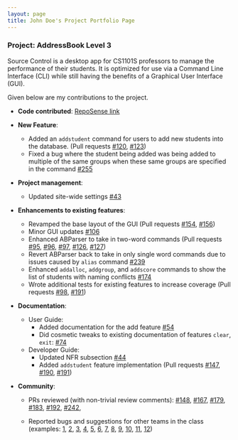 ```yaml
---
layout: page
title: John Doe's Project Portfolio Page
---
```


### Project: AddressBook Level 3

Source Control is a desktop app for CS1101S professors to manage the performance of their students. It is optimized for use via a Command Line Interface (CLI) while still having the benefits of a Graphical User Interface (GUI).

Given below are my contributions to the project.

* **Code contributed**: [RepoSense link](https://nus-cs2103-ay2122s1.github.io/tp-dashboard/?search=&sort=groupTitle&sortWithin=title&since=2021-09-17&timeframe=commit&mergegroup=&groupSelect=groupByRepos&breakdown=false&tabOpen=true&tabType=authorship&tabAuthor=leonghongfai&tabRepo=AY2122S1-CS2103T-W08-2%2Ftp%5Bmaster%5D&authorshipIsMergeGroup=false&authorshipFileTypes=docs~functional-code~test-code~other&authorshipIsBinaryFileTypeChecked=false)


* **New Feature**: 
  * Added an `addstudent` command for users to add new students into the database. (Pull requests 
    [\#120](https://github.com/AY2122S1-CS2103T-W08-2/tp/pull/120), 
    [\#123](https://github.com/AY2122S1-CS2103T-W08-2/tp/pull/123))
  * Fixed a bug where the student being added was being added to multiple of the same groups when these same groups are specified in the command
    [\#255](https://github.com/AY2122S1-CS2103T-W08-2/tp/pull/255)


* **Project management**:
    * Updated site-wide settings
      [\#43](https://github.com/AY2122S1-CS2103T-W08-2/tp/pull/43)
      

* **Enhancements to existing features**:
    * Revamped the base layout of the GUI (Pull requests 
      [\#154](https://github.com/AY2122S1-CS2103T-W08-2/tp/pull/154), 
      [\#156](https://github.com/AY2122S1-CS2103T-W08-2/tp/pull/156))
    * Minor GUI updates 
      [\#106](https://github.com/AY2122S1-CS2103T-W08-2/tp/pull/106)
    * Enhanced ABParser to take in two-word commands (Pull requests
      [\#95](https://github.com/AY2122S1-CS2103T-W08-2/tp/pull/95),
      [\#96](https://github.com/AY2122S1-CS2103T-W08-2/tp/pull/96),
      [\#97](https://github.com/AY2122S1-CS2103T-W08-2/tp/pull/97), 
      [\#126](https://github.com/AY2122S1-CS2103T-W08-2/tp/pull/126),
      [\#127](https://github.com/AY2122S1-CS2103T-W08-2/tp/pull/127))
    * Revert ABParser back to take in only single word commands due to issues caused by `alias` command
      [\#239](https://github.com/AY2122S1-CS2103T-W08-2/tp/pull/239)
    * Enhanced `addalloc`, `addgroup`, and `addscore` commands to show the list of students with naming conflicts 
      [\#174](https://github.com/AY2122S1-CS2103T-W08-2/tp/pull/174)
    * Wrote additional tests for existing features to increase coverage (Pull requests
      [\#98](https://github.com/AY2122S1-CS2103T-W08-2/tp/pull/98), 
      [\#191](https://github.com/AY2122S1-CS2103T-W08-2/tp/pull/191))
   

* **Documentation**:
    * User Guide:
        * Added documentation for the add feature [\#54](https://github.com/AY2122S1-CS2103T-W08-2/tp/pull/54)
        * Did cosmetic tweaks to existing documentation of features `clear`, `exit`: [\#74]()
    * Developer Guide:
        * Updated NFR subsection [\#44](https://github.com/AY2122S1-CS2103T-W08-2/tp/pull/44)
        * Added `addstudent` feature implementation (Pull requests 
          [\#147](https://github.com/AY2122S1-CS2103T-W08-2/tp/pull/147),
          [\#190](https://github.com/AY2122S1-CS2103T-W08-2/tp/pull/190),
          [\#191](https://github.com/AY2122S1-CS2103T-W08-2/tp/pull/191))


* **Community**:
    * PRs reviewed (with non-trivial review comments): 
      [\#148](https://github.com/AY2122S1-CS2103T-W08-2/tp/pull/148), 
      [\#167](https://github.com/AY2122S1-CS2103T-W08-2/tp/pull/167), 
      [\#179](https://github.com/AY2122S1-CS2103T-W08-2/tp/pull/179), 
      [\#183](https://github.com/AY2122S1-CS2103T-W08-2/tp/pull/183),
      [\#192](https://github.com/AY2122S1-CS2103T-W08-2/tp/pull/192),
      [\#242](https://github.com/AY2122S1-CS2103T-W08-2/tp/pull/242),
      
    * Reported bugs and suggestions for other teams in the class 
      (examples: 
      [1](https://github.com/AY2122S1-CS2103-F10-2/tp/issues/111), 
      [2](https://github.com/AY2122S1-CS2103-F10-2/tp/issues/112), 
      [3](https://github.com/AY2122S1-CS2103-F10-2/tp/issues/118),
      [4](https://github.com/AY2122S1-CS2103-F10-2/tp/issues/119),
      [5](https://github.com/AY2122S1-CS2103-F10-2/tp/issues/121),
      [6](https://github.com/AY2122S1-CS2103-F10-2/tp/issues/127),
      [7](https://github.com/AY2122S1-CS2103-F10-2/tp/issues/134),
      [8](https://github.com/AY2122S1-CS2103-F10-2/tp/issues/135),
      [9](https://github.com/AY2122S1-CS2103-F10-2/tp/issues/163),
      [10](https://github.com/AY2122S1-CS2103-F10-2/tp/issues/140),
      [11](https://github.com/AY2122S1-CS2103-F10-2/tp/issues/142),
      [12](https://github.com/AY2122S1-CS2103-F10-2/tp/issues/144))
    
